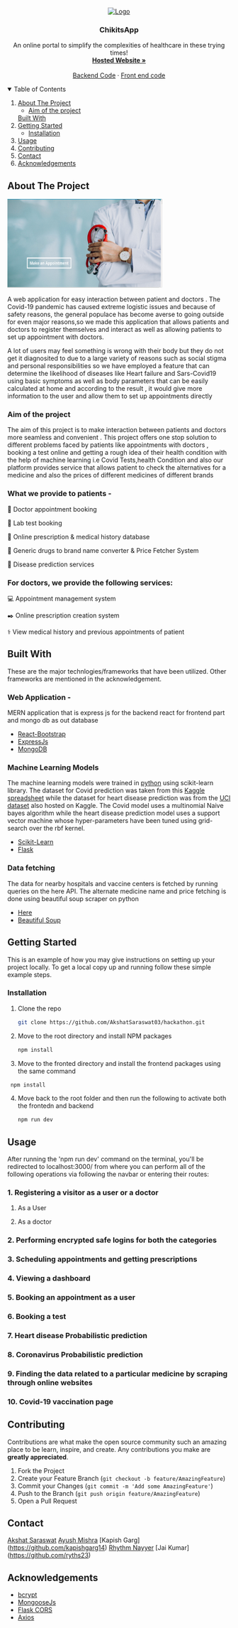 <!--
*** Thanks for checking out the Best-README-Template. If you have a suggestion
*** that would make this better, please fork the repo and create a pull request
*** or simply open an issue with the tag "enhancement".
*** Thanks again! Now go create something AMAZING! :D
-->



<!-- PROJECT SHIELDS -->
<!--
*** I'm using markdown "reference style" links for readability.
*** Reference links are enclosed in brackets [ ] instead of parentheses ( ).
*** See the bottom of this document for the declaration of the reference variables
*** for contributors-url, forks-url, etc. This is an optional, concise syntax you may use.
*** https://www.markdownguide.org/basic-syntax/#reference-style-links
-->

<!-- PROJECT LOGO -->
<br />
<p align="center">
  <a href="https://github.com/AkshatSaraswat03/hackathon">
    <img src="https://external-content.duckduckgo.com/iu/?u=https%3A%2F%2Fwww.ucsfhealth.org%2F-%2Fmedia%2Fproject%2Fucsf%2Fucsf-health%2Ftreatment%2Fhero%2Fmedical-abortion-2x.jpg&f=1&nofb=1" alt="Logo" width="160" height="160">
  </a>

  <h3 align="center">ChikitsApp</h3>

  <p align="center">
    An online portal to simplify the complexities of healthcare in these trying times!
    <br />
    <!-- Yaha Hosted link dalni -->
    <a href=""><strong>Hosted Website »</strong></a>
    <br />
    <br />
    <a href="https://github.com/AkshatSaraswat03/hackathon/tree/master/backend">Backend Code</a>
    ·
    <a href="https://github.com/AkshatSaraswat03/hackathon/tree/master/frontend">Front end code</a>
  </p>
</p>



<!-- TABLE OF CONTENTS -->
<details open="open">
  <summary>Table of Contents</summary>
  <ol>
    <li>
      <a href="#about-the-project">About The Project</a>
      <ul>
      <li><a href="#aim-of-the-project">Aim of the project</a></li>
      </ul>
      <a href="#built-with">Built With</a>
    </li>
    <li>
      <a href="#getting-started">Getting Started</a>
      <ul>
        <li><a href="#installation">Installation</a></li>
      </ul>
    </li>
    <li><a href="#usage">Usage</a></li>
    <li><a href="#contributing">Contributing</a></li>
    <li><a href="#contact">Contact</a></li>
    <li><a href="#acknowledgements">Acknowledgements</a></li>
  </ol>
</details>



<!-- ABOUT THE PROJECT -->
## About The Project

 <a href="https://github.com/AkshatSaraswat03/hackathon">
    <img src="readimages/homeimage.png" alt="Logo" width="350" height="200">
  </a>

A web application for easy interaction between patient and doctors . The Covid-19 pandemic has caused extreme logistic issues and because of safety reasons, the general populace has become averse to going outside for even major reasons,so we made this application that allows patients and doctors to register themselves and interact as well as allowing patients to set up appointment with doctors.

A lot of users may feel something is wrong with their body but they do not get it diagnosited to due to a large variety of reasons such as social stigma and personal responsibilities so we have employed a feature that can determine the likelihood of diseases like Heart failure and Sars-Covid19 using basic symptoms as well as body parameters that can be easily calculated at home and according to the result , it would give more information to the user and allow them to set up appointments directly

### Aim of the project

The aim of this project is to make interaction between patients and doctors more seamless and convenient . This project offers one stop solution to different problems faced by patients like appointments with doctors , booking a test online and getting a rough idea of their health condition with the help of machine learning i.e Covid Tests,health Condition and also our platform provides service that allows patient to check the alternatives for a medicine and also the prices of different medicines of different brands 



### What we provide to patients -

📄 Doctor appointment booking

🔬 Lab test booking

🧾 Online prescription & medical history database

💊 Generic drugs to brand name converter & Price Fetcher System 

🧬 Disease prediction services



### For doctors, we provide the following services:
💻 Appointment management system

✒️ Online prescription creation system

⚕️ View medical history and previous appointments of patient


## Built With

These are the major technlogies/frameworks that have been utilized. Other frameworks are mentioned in the acknowledgement.

### Web Application -

MERN application that is express js for the backend react for frontend part and mongo db as out database

* [React-Bootstrap](https://react-bootstrap.github.io/)
* [ExpressJs](http://expressjs.com/)
* [MongoDB](https://www.mongodb.com/)

### Machine Learning Models

The machine learning models were trained in [python](https://www.python.org/) using scikit-learn library.
The dataset for Covid prediction was taken from this [Kaggle spreadsheet](https://www.kaggle.com/bitsofishan/covid19-patient-symptoms) while the dataset for heart disease prediction was from the [UCI dataset](https://www.kaggle.com/ronitf/heart-disease-uci) also  hosted on Kaggle.
The Covid model uses a multinomial Naive bayes algorithm while the heart disease prediction model uses a support vector machine whose hyper-parameters have been tuned using grid-search over the rbf kernel.

* [Scikit-Learn](https://react-bootstrap.github.io/)
* [Flask](https://flask.palletsprojects.com/en/1.1.x/)

### Data fetching

The data for nearby hospitals and vaccine centers is fetched by running queries on the here API. The alternate medicine name and price fetching is done using beautiful soup  scraper on python
* [Here](https://developer.here.com/)
* [Beautiful Soup](https://www.crummy.com/software/BeautifulSoup/)



<!-- GETTING STARTED -->
## Getting Started

This is an example of how you may give instructions on setting up your project locally.
To get a local copy up and running follow these simple example steps.



### Installation

1. Clone the repo
   ```sh
   git clone https://github.com/AkshatSaraswat03/hackathon.git
   ```

2. Move to the root directory and install NPM packages
   ```sh
   npm install
   ```
3. Move to the fronted directory and install the frontend packages using the same command
  ```sh
   npm install
   ```
4. Move back to the root folder and then run the following to activate both the frontedn and backend
   ```sh
   npm run dev
   ```



<!-- USAGE EXAMPLES -->
## Usage

After running the 'npm run dev' command  on the terminal, you'll be redirected to localhost:3000/ from where you can perform all of the following operations via following the navbar or entering their routes:

### 1. Registering a visitor as a user or a doctor

1. As a User


2. As a doctor

### 2. Performing encrypted safe logins for both the categories

### 3. Scheduling appointments and getting prescriptions

### 4. Viewing a dashboard

### 5. Booking an appointment as a user

### 6. Booking a test

### 7. Heart disease Probabilistic prediction

### 8. Coronavirus Probabilistic prediction

### 9. Finding the data related to a particular medicine by scraping through online websites

### 10. Covid-19 vaccination page









<!-- CONTRIBUTING -->
## Contributing

Contributions are what make the open source community such an amazing place to be learn, inspire, and create. Any contributions you make are **greatly appreciated**.

1. Fork the Project
2. Create your Feature Branch (`git checkout -b feature/AmazingFeature`)
3. Commit your Changes (`git commit -m 'Add some AmazingFeature'`)
4. Push to the Branch (`git push origin feature/AmazingFeature`)
5. Open a Pull Request



<!-- CONTACT -->
## Contact
[Akshat Saraswat](https://github.com/AkshatSaraswat03/hackathon)
[Ayush Mishra](https://github.com/AYUSHNSUT)
[Kapish Garg] (https://github.com/kapishgarg14)
[Rhythm Nayyer](https://github.com/ryths23)
[Jai Kumar] (https://github.com/ryths23)


<!-- ACKNOWLEDGEMENTS -->
## Acknowledgements
* [bcrypt](https://www.npmjs.com/package/bcrypt)
* [MongooseJs](https://www.npmjs.com/package/mongoose)
* [Flask CORS](https://flask-cors.readthedocs.io/en/latest/)
* [Axios](https://www.npmjs.com/package/axios)


